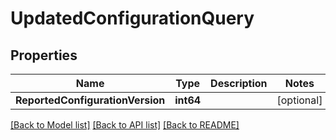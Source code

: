 # UpdatedConfigurationQuery

## Properties

Name | Type | Description | Notes
------------ | ------------- | ------------- | -------------
**ReportedConfigurationVersion** | **int64** |  | [optional] 

[[Back to Model list]](../README.md#documentation-for-models) [[Back to API list]](../README.md#documentation-for-api-endpoints) [[Back to README]](../README.md)


